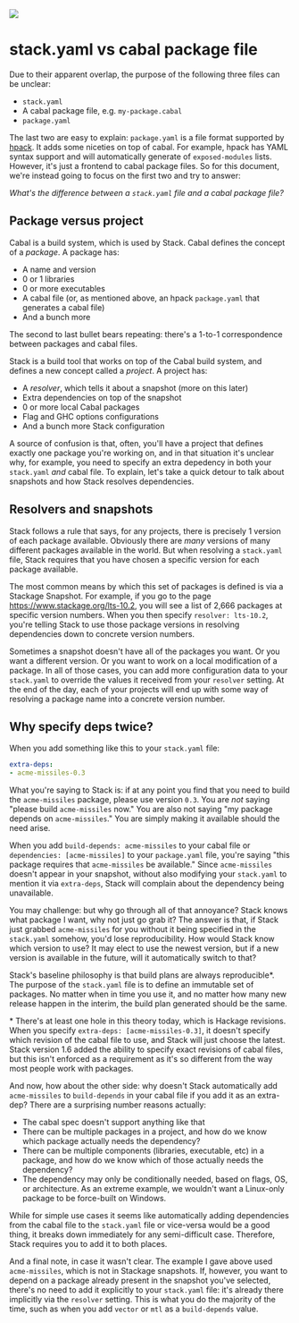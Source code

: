 <div class="hidden-warning"><a href="https://docs.haskellstack.org/"><img src="https://cdn.jsdelivr.net/gh/commercialhaskell/stack/doc/img/hidden-warning.svg"></a></div>

# stack.yaml vs cabal package file

Due to their apparent overlap, the purpose of the following three files can be
unclear:

* `stack.yaml`
* A cabal package file, e.g. `my-package.cabal`
* `package.yaml`

The last two are easy to explain: `package.yaml` is a file format supported by
[hpack](https://github.com/sol/hpack#readme). It adds some niceties on top of
cabal. For example, hpack has YAML syntax support and will automatically
generate of `exposed-modules` lists. However, it's just a frontend to cabal
package files. So for this document, we're instead going to focus on the first
two and try to answer:

_What's the difference between a `stack.yaml` file and a cabal package file?_

## Package versus project

Cabal is a build system, which is used by Stack. Cabal defines the concept of a
_package_. A package has:

* A name and version
* 0 or 1 libraries
* 0 or more executables
* A cabal file (or, as mentioned above, an hpack `package.yaml` that
  generates a cabal file)
* And a bunch more

The second to last bullet bears repeating: there's a 1-to-1 correspondence between
packages and cabal files. 

Stack is a build tool that works on top of the Cabal build system, and defines
a new concept called a _project_. A project has:

* A _resolver_, which tells it about a snapshot (more on this later)
* Extra dependencies on top of the snapshot
* 0 or more local Cabal packages
* Flag and GHC options configurations
* And a bunch more Stack configuration

A source of confusion is that, often, you'll have a project that defines
exactly one package you're working on, and in that situation it's unclear why,
for example, you need to specify an extra depedency in both your `stack.yaml`
_and_ cabal file. To explain, let's take a quick detour to talk about snapshots
and how Stack resolves dependencies.

## Resolvers and snapshots

Stack follows a rule that says, for any projects, there is precisely 1 version
of each package available. Obviously there are _many_ versions of many
different packages available in the world. But when resolving a `stack.yaml`
file, Stack requires that you have chosen a specific version for each package
available.

The most common means by which this set of packages is defined is via a
Stackage Snapshot. For example, if you go to the page
<https://www.stackage.org/lts-10.2>, you will see a list of 2,666 packages at
specific version numbers. When you then specify `resolver: lts-10.2`, you're
telling Stack to use those package versions in resolving dependencies down to
concrete version numbers.

Sometimes a snapshot doesn't have all of the packages you want. Or you want a
different version. Or you want to work on a local modification of a package. In
all of those cases, you can add more configuration data to your `stack.yaml` to
override the values it received from your `resolver` setting. At the end of the
day, each of your projects will end up with some way of resolving a package
name into a concrete version number.

## Why specify deps twice?

When you add something like this to your `stack.yaml` file:

```yaml
extra-deps:
- acme-missiles-0.3
```

What you're saying to Stack is: if at any point you find that you need to build
the `acme-missiles` package, please use version `0.3`. You are _not_ saying
"please build `acme-missiles` now." You are also not saying "my package depends
on `acme-missiles`." You are simply making it available should the need arise.

When you add `build-depends: acme-missiles` to your cabal file or
`dependencies: [acme-missiles]` to your `package.yaml` file, you're saying
"this package requires that `acme-missiles` be available." Since
`acme-missiles` doesn't appear in your snapshot, without also modifying your
`stack.yaml` to mention it via `extra-deps`, Stack will complain about the
dependency being unavailable.

You may challenge: but why go through all of that annoyance? Stack knows what
package I want, why not just go grab it? The answer is that, if Stack just
grabbed `acme-missiles` for you without it being specified in the `stack.yaml`
somehow, you'd lose reproducibility. How would Stack know which version to use?
It may elect to use the newest version, but if a new version is available in
the future, will it automatically switch to that?

Stack's baseline philosophy is that build plans are always reproducible\*. The
purpose of the `stack.yaml` file is to define an immutable set of packages. No
matter when in time you use it, and no matter how many new release happen in
the interim, the build plan generated should be the same.

\* There's at least one hole in this theory today, which is Hackage revisions.
When you specify `extra-deps: [acme-missiles-0.3]`, it doesn't specify which
revision of the cabal file to use, and Stack will just choose the latest. Stack
version 1.6 added the ability to specify exact revisions of cabal files, but
this isn't enforced as a requirement as it's so different from the way most
people work with packages.

And now, how about the other side: why doesn't Stack automatically add
`acme-missiles` to `build-depends` in your cabal file if you add it as an
extra-dep? There are a surprising number reasons actually:

* The cabal spec doesn't support anything like that
* There can be multiple packages in a project, and how do we know which package
  actually needs the dependency?
* There can be multiple components (libraries, executable, etc) in a package,
  and how do we know which of those actually needs the dependency?
* The dependency may only be conditionally needed, based on flags, OS, or
  architecture. As an extreme example, we wouldn't want a Linux-only package to
  be force-built on Windows.

While for simple use cases it seems like automatically adding dependencies from
the cabal file to the `stack.yaml` file or vice-versa would be a good thing, it
breaks down immediately for any semi-difficult case. Therefore, Stack requires
you to add it to both places.

And a final note, in case it wasn't clear. The example I gave above used
`acme-missiles`, which is not in Stackage snapshots. If, however, you want to
depend on a package already present in the snapshot you've selected, there's no
need to add it explicitly to your `stack.yaml` file: it's already there
implicitly via the `resolver` setting. This is what you do the majority of the
time, such as when you add `vector` or `mtl` as a `build-depends` value.
